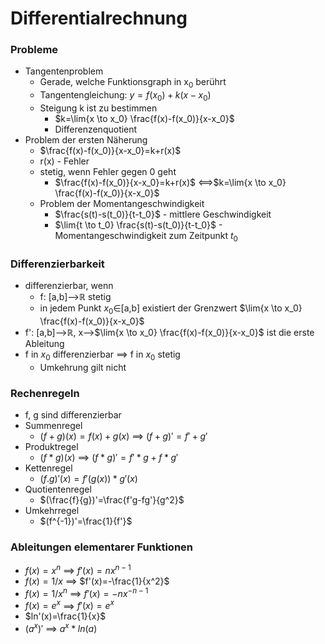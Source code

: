 # Differentialrechnung
### Probleme
+ Tangentenproblem
	+ Gerade, welche Funktionsgraph in x<sub>0</sub> berührt
	+ Tangentengleichung: $y=f(x_0)+k(x-x_0)$
	+ Steigung k ist zu bestimmen
		+ $k=\lim{x \to x_0} \frac{f(x)-f(x_0)}{x-x_0}$
		+ Differenzenquotient
+ Problem der ersten Näherung
	+ $\frac{f(x)-f(x_0)}{x-x_0}=k+r(x)$
	+ r(x) - Fehler
	+ stetig, wenn Fehler gegen 0 geht
		+ $\frac{f(x)-f(x_0)}{x-x_0}=k+r(x)$ <==>$k=\lim{x \to x_0} \frac{f(x)-f(x_0)}{x-x_0}$
	+ Problem der Momentangeschwindigkeit
		+ $\frac{s(t)-s(t_0)}{t-t_0}$ - mittlere Geschwindigkeit
		+ $\lim{t \to t_0} \frac{s(t)-s(t_0)}{t-t_0}$ - Momentangeschwindigkeit zum Zeitpunkt $t_0$

### Differenzierbarkeit
+ differenzierbar, wenn
	+ f: \[a,b]-->ℝ stetig
	+ in jedem Punkt $x_0$∈\[a,b] existiert der Grenzwert $\lim{x \to x_0} \frac{f(x)-f(x_0)}{x-x_0}$
+ f': \[a,b]-->ℝ, x-->$\lim{x \to x_0} \frac{f(x)-f(x_0)}{x-x_0}$ ist die erste Ableitung
+ f in $x_0$ differenzierbar ==> f in $x_0$ stetig
	+ Umkehrung gilt nicht

### Rechenregeln
+ f, g sind differenzierbar
+ Summenregel
	+ $(f+g)(x)=f(x)+g(x)$ ==> $(f+g)'=f'+g'$
+ Produktregel
	+ $(f*g)(x)$ ==> $(f*g)'=f'*g+f*g'$
+ Kettenregel
	+ $(f.g)'(x)=f'(g(x))*g'(x)$
+ Quotientenregel
	+ $(\frac{f}{g})'=\frac{f'g-fg'}{g^2}$
+ Umkehrregel
	+ $(f^{-1})'=\frac{1}{f'}$

### Ableitungen elementarer Funktionen
+ $f(x)=x^n$ ==> $f'(x)=nx^{n-1}$
+ $f(x)=1/x$ ==> $f'(x)=-\frac{1}{x^2}$
+ $f(x)=1/x^n$ ==> $f'(x)=-nx^{-n-1}$
+ $f(x)=e^x$ ==> $f'(x)=e^x$
+ $ln'(x)=\frac{1}{x}$
+ $(a^x)'$ ==> $a^x*ln(a)$